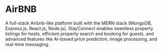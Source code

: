 # AirBNB
A full-stack Airbnb-like platform built with the MERN stack (MongoDB, Express.js, React.js, Node.js). StayConnect enables seamless property listings for hosts, efficient property search and booking for guests, and advanced features like AI-based price prediction, image processing, and real-time messaging.
